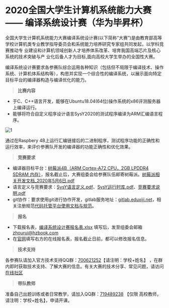 # 2020全国大学生计算机系统能力大赛 —— 编译系统设计赛（华为毕昇杯）

全国大学生计算机系统能力大赛编译系统设计赛(以下简称“大赛”)是由教育部高等 学校计算机类专业教学指导委员会和系统能力培养研究专家组共同发起，以学科竞赛推动专 业建设和计算机领域创新人才培养体系改革、培育我国高端芯片及核心系统的技术突破与产 业化后备人才为目标,面向高校大学生举办的全国性大赛。  

编译系统设计赛要求各参赛队综合运用各种知识（包括但不局限于编译技术、操作系统、计算机体系结构等），构思并实现一个综合性的编译系统，以展示面向特定目标平台的编译器构造与编译优化的能力。  


> **比赛内容**  
+ 于C、C++语言开发，能够在Ubuntu18.04(64位)操作系统的x86评测服务器上编译运行。  
+ 能够将符合自定义程序设计语言SysY2020的测试程序编译为ARM汇编语言程序。

![1](https://course.educg.net/userfiles/image/2020/1588782172622055994.png)

通过在Raspbery 4B上运行汇编链接后的二进制程序，测试程序功能的正确性和运行效率，来评价参赛队开发的编译器的功能正确性和优化效果。



> **竞赛要求**  
+ 编译器目标平台：[树莓派4B（ARM Cortex-A72 CPU，2GB LPDDR4 SDRAM 内存）](https://www.raspberrypi.org/)，报名截止后，大赛组委会给参赛队伍邮寄树莓派。[树莓派相关开发文档_2020年5月6日.pdf](https://gitlab.eduxiji.net/nscscc/docs/-/blob/master/树莓派相关开发文档.pdf)  
+ 语言定义与竞赛要求：[SysY语言定义.pdf](https://gitlab.eduxiji.net/nscscc/docs/-/blob/master/SysY语言定义.pdf)、[SysY运行时库.pdf](https://gitlab.eduxiji.net/nscscc/docs/-/blob/master/SysY运行时库.pdf)、[竞赛要求说明.pdf](https://gitlab.eduxiji.net/nscscc/docs/-/blob/master/竞赛要求说明.pdf)  
+ git协作：要求使用git进行协作开发，gitlab服务地址：[gitlab.eduxiji.net](https://gitlab.eduxiji.net/)，相关注册规范[代码托管平台使用文档与规范](https://gitlab.eduxiji.net/nscscc/docs/-/blob/master/代码托管平台使用文档与规范.pdf)。  


> **报名**  
+ 下载报名表，[编译系统设计赛报名表.xlsx](https://gitlab.eduxiji.net/nscscc/docs/-/blob/master/编译系统设计赛报名表.xlsx) 填写后，发至组委会邮箱<zhourui@hzbook.com>
+ 在[官网](https://course.educg.net/acm/index.jsp)填写右方的在线报名表，报名截止日前，都可以修改报名信息。


> **技术支持**  

各参赛队请加入官方技术支持QQ群：[700621252](https://jq.qq.com/?_wv=1027&k=5v3WzG5)【请注明：学校+姓名】 ，在群内即时获取技术支持、了解大赛的信息。有关大赛的技术分享、常见问题，请访问[在线社区](https://www.eduxiji.net)


> **带队教师**  

准备自己出题训练或者日常教学，请加入QQ群：[719489238](https://jq.qq.com/?_wv=1027&k=5uzGtjU) 【仅限 高校教师，请注明：学校+姓名】，申请开课。

